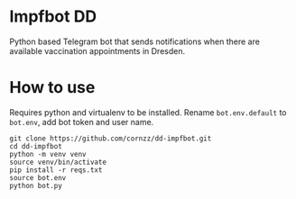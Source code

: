 Impfbot DD
===
Python based Telegram bot that sends notifications when there are available vaccination appointments in Dresden.

How to use
===
Requires python and virtualenv to be installed.
Rename `bot.env.default` to `bot.env`, add bot token and user name.

```
git clone https://github.com/cornzz/dd-impfbot.git
cd dd-impfbot
python -m venv venv
source venv/bin/activate
pip install -r reqs.txt
source bot.env
python bot.py
```